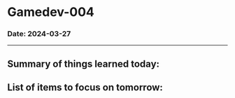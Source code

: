 # Gamedev-004
### Date: 2024-03-27
---


Summary of things learned today:  
-  

List of items to focus on tomorrow:  
-  